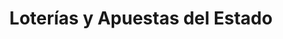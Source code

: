 ---
title: "Loterías y Apuestas del Estado"
url: /benidorm/loterias-y-apuestas-del-estado-carrer-de-gambo/
shop: lotería
---